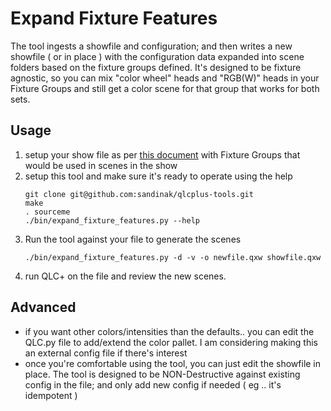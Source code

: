 # Expand Fixture Features

The tool ingests a showfile and configuration; and then writes a new showfile ( or in place ) with the configuration data expanded into scene folders based on the fixture groups defined.  It's designed to be fixture agnostic, so you can mix "color wheel" heads and "RGB(W)" heads in your Fixture Groups and still get a color scene for that group that works for both sets. 

## Usage

1. setup your show file as per [this document](Showfile_Design.md) with Fixture Groups that would be used in scenes in the show
1. setup this tool and make sure it's ready to operate using the help
    ```
    git clone git@github.com:sandinak/qlcplus-tools.git
    make 
    . sourceme
    ./bin/expand_fixture_features.py --help
    ``` 
1. Run the tool against your file to generate the scenes 
    ```
    ./bin/expand_fixture_features.py -d -v -o newfile.qxw showfile.qxw
    ```
1. run QLC+ on the file and review the new scenes.

## Advanced

- if you want other colors/intensities than the defaults.. you can edit the QLC.py file to add/extend the color pallet.  I am considering making this an external config file if there's interest
- once you're comfortable using the tool, you can just edit the showfile in place.  The tool is designed to be NON-Destructive against existing config in the file; and only add new config if needed ( eg .. it's idempotent ) 



